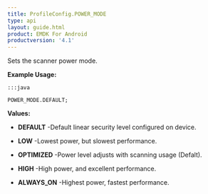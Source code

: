 ```yaml
---
title: ProfileConfig.POWER_MODE
type: api
layout: guide.html
product: EMDK For Android
productversion: '4.1'
---
```



Sets the scanner power mode.
 
 

**Example Usage:**
	
	:::java
	
	POWER_MODE.DEFAULT;
	


**Values:**

* **DEFAULT** -Default linear security level configured on device.

* **LOW** -Lowest power, but slowest performance.

* **OPTIMIZED** -Power level adjusts with scanning usage (Defalt).

* **HIGH** -High power, and excellent performance.

* **ALWAYS_ON** -Highest power, fastest performance.












